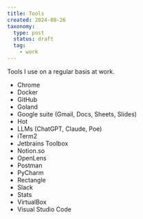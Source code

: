 ```yaml
---
title: Tools
created: 2024-08-26
taxonomy:
  type: post
  status: draft
  tag:
    - work
---
```


Tools I use on a regular basis at work.

* Chrome
* Docker
* GitHub
* Goland
* Google suite (Gmail, Docs, Sheets, Slides)
* Hot
* LLMs (ChatGPT, Claude, Poe)
* iTerm2
* Jetbrains Toolbox
* Notion.so
* OpenLens
* Postman
* PyCharm
* Rectangle
* Slack
* Stats
* VirtualBox
* Visual Studio Code
